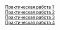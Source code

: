 <a href="https://el122.github.io/webLabs/1" target="_blank">Практическая работа 1</a><br>
<a href="https://el122.github.io/webLabs/2" target="_blank">Практическая работа 2</a><br>
<a href="https://el122.github.io/webLabs/3" target="_blank">Практическая работа 3</a><br>
<a href="https://github.com/El122/webLabs/tree/main/4/release" target="_blank">Практическая работа 4</a><br>
